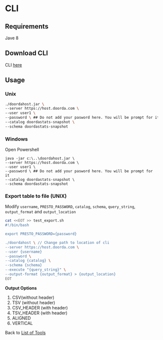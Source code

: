 # CLI


## Requirements

Jave 8


## Download CLI

CLI [here](https://github.com/Doorda/drivers-cli/releases/download/309d/doordahost.jar)


## Usage

### Unix
```bash
./doordahost.jar \
--server https://host.doorda.com \
--user user1 \
--password \ ## Do not add your pasword here. You will be prompt for it
--catalog doordastats-snapshot \
--schema doordastats-snapshot
```

### Windows

Open Powershell
```
java -jar c:\..\doordahost.jar \
--server https://host.doorda.com \
--user user1 \
--password \ ## Do not add your pasword here. You will be prompt for it
--catalog doordastats-snapshot \
--schema doordastats-snapshot

```

### Export table to file (UNIX)

Modify `username`, `PRESTO_PASSWORD`, `catalog`, `schema`, `query_string`, `output_format` and `output_location`

```bash
cat <<EOT >> test_export.sh
#!/bin/bash

export PRESTO_PASSWORD={password}

./doordahost \ // Change path to location of cli
--server https://host.doorda.com \
--user {username}
--password \
--catalog {catalog} \
--schema {schema}
--execute "{query_string}" \
--output-format {output_format} > {output_location}
EOT
```
**Output Options**
1) CSV(without header)
2) TSV (without header)
3) CSV_HEADER (with header)
4) TSV_HEADER (with header)
5) ALIGNED
6) VERTICAL


Back to [List of Tools](README.md#list-of-supported-tools)
